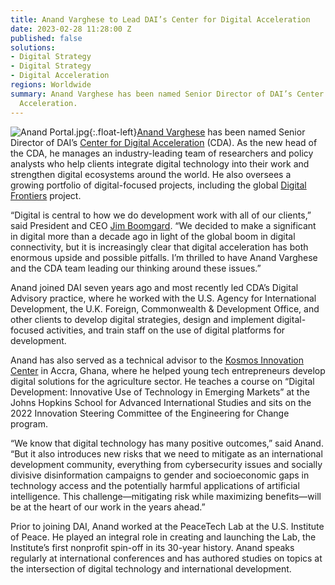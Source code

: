 ```yaml
---
title: Anand Varghese to Lead DAI’s Center for Digital Acceleration
date: 2023-02-28 11:28:00 Z
published: false
solutions:
- Digital Strategy
- Digital Strategy
- Digital Acceleration
regions: Worldwide
summary: Anand Varghese has been named Senior Director of DAI’s Center for Digital
  Acceleration.
---
```


![Anand Portal.jpg](/uploads/Anand%20Portal.jpg){:.float-left}[Anand Varghese](https://www.dai.com/who-we-are/our-team/anand-varghese) has been named Senior Director of DAI’s [Center for Digital Acceleration](https://www.dai.com/our-work/solutions/digital-acceleration) (CDA). As the new head of the CDA, he manages an industry-leading team of researchers and policy analysts who help clients integrate digital technology into their work and strengthen digital ecosystems around the world. He also oversees a growing portfolio of digital-focused projects, including the global [Digital Frontiers](https://www.dai.com/our-work/projects/worldwide-digital-frontiers-df) project. 

“Digital is central to how we do development work with all of our clients,” said President and CEO [Jim Boomgard](https://www.dai.com/who-we-are/board/james-boomgard). “We decided to make a significant in digital more than a decade ago in light of the global boom in digital connectivity, but it is increasingly clear that digital acceleration has both enormous upside and possible pitfalls. I’m thrilled to have Anand Varghese and the CDA team leading our thinking around these issues.”
 
Anand joined DAI seven years ago and most recently led CDA’s Digital Advisory practice, where he worked with the U.S. Agency for International Development, the U.K. Foreign, Commonwealth & Development Office, and other clients to develop digital strategies, design and implement digital-focused activities, and train staff on the use of digital platforms for development.

Anand has also served as a technical advisor to the [Kosmos Innovation Center](https://www.dai.com/our-work/projects/ghana-kosmos-innovation-center-kic) in Accra, Ghana, where he helped young tech entrepreneurs develop digital solutions for the agriculture sector. He teaches a course on “Digital Development: Innovative Use of Technology in Emerging Markets” at the Johns Hopkins School for Advanced International Studies and sits on the 2022 Innovation Steering Committee of the Engineering for Change program. 
 
“We know that digital technology has many positive outcomes,” said Anand. “But it also introduces new risks that we need to mitigate as an international development community, everything from cybersecurity issues and socially divisive disinformation campaigns to gender and socioeconomic gaps in technology access and the potentially harmful applications of artificial intelligence. This challenge—mitigating risk while maximizing benefits—will be at the heart of our work in the years ahead.”
 
Prior to joining DAI, Anand worked at the PeaceTech Lab at the U.S. Institute of Peace. He played an integral role in creating and launching the Lab, the Institute’s first nonprofit spin-off in its 30-year history. Anand speaks regularly at international conferences and has authored studies on topics at the intersection of digital technology and international development.

